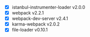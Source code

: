 - [x] istanbul-instrumenter-loader v2.0.0
- [x] webpack v2.2.1
- [x] webpack-dev-server v2.4.1
- [x] karma-webpack v2.0.2
- [x] file-loader v0.10.1